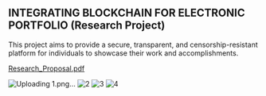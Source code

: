 ## INTEGRATING BLOCKCHAIN FOR ELECTRONIC PORTFOLIO (Research Project)

This project aims to provide a secure, transparent, and censorship-resistant platform for individuals to showcase their work and accomplishments.


[Research_Proposal.pdf](https://github.com/user-attachments/files/17301145/Research_Proposal_2020E186_2020E198.pdf)


![Uploading 1.png…]()
![2](https://github.com/user-attachments/assets/c54f4ab9-bbe2-4250-8ac0-37092d9a511a)
![3](https://github.com/user-attachments/assets/e4a951d1-b641-4952-aaf8-b63cd1f8bd5a)
![4](https://github.com/user-attachments/assets/1abac246-b887-41b8-b477-fc3c5d4f9ef3)
